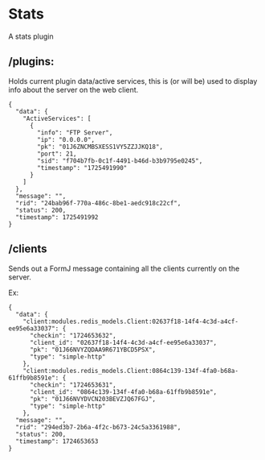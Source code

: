# Stats

A stats plugin


## /plugins:
Holds current plugin data/active services, this is (or will be) used to display info about the server on the web client. 

```
{
  "data": {
    "ActiveServices": [
      {
        "info": "FTP Server",
        "ip": "0.0.0.0",
        "pk": "01J6ZNCMBSXESS1VY5ZZJJKQ18",
        "port": 21,
        "sid": "f704b7fb-0c1f-4491-b46d-b3b9795e0245",
        "timestamp": "1725491990"
      }
    ]
  },
  "message": "",
  "rid": "24bab96f-770a-486c-8be1-aedc918c22cf",
  "status": 200,
  "timestamp": 1725491992
}
```

## /clients
Sends out a FormJ message containing all the clients currently on the server.

Ex:

```
{
  "data": {
    "client:modules.redis_models.Client:02637f18-14f4-4c3d-a4cf-ee95e6a33037": {
      "checkin": "1724653632",
      "client_id": "02637f18-14f4-4c3d-a4cf-ee95e6a33037",
      "pk": "01J66NVYZQDAA9R671YBCD5PSX",
      "type": "simple-http"
    },
    "client:modules.redis_models.Client:0864c139-134f-4fa0-b68a-61ffb9b8591e": {
      "checkin": "1724653631",
      "client_id": "0864c139-134f-4fa0-b68a-61ffb9b8591e",
      "pk": "01J66NVYDVCN203BEVZJQ67FGJ",
      "type": "simple-http"
    },
  "message": "",
  "rid": "294ed3b7-2b6a-4f2c-b673-24c5a3361988",
  "status": 200,
  "timestamp": 1724653653
}

```